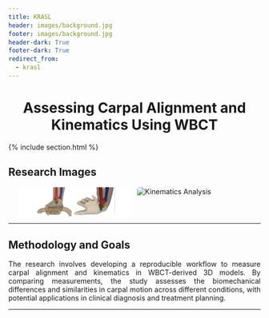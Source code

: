 ```yaml
---
title: KRASL
header: images/background.jpg
footer: images/background.jpg
header-dark: True
footer-dark: True
redirect_from:
  - krasl
---
```


<h1 style="text-align: center;">Assessing Carpal Alignment and Kinematics Using WBCT</h1>

{% include section.html %}

## Research Images

<div style="display: flex; flex-wrap: wrap; gap: 10px; justify-content: center;">
  <img src="/images/projects/krasl/img1.png" alt="3D Carpal Model" style="width: 45%; height: auto; border-radius: 5px;">
  <img src="url(https://manskelab.github.io/images/projects/krasl/img4.png)" alt="Kinematics Analysis" style="width: 45%; height: auto; border-radius: 5px;">
</div>

---

## Methodology and Goals

<p style="text-align: justify;">
The research involves developing a reproducible workflow to measure carpal alignment and kinematics in WBCT-derived 3D models. By comparing measurements, the study assesses the biomechanical differences and similarities in carpal motion across different conditions, with potential applications in clinical diagnosis and treatment planning.
</p>

---